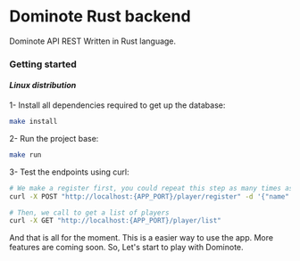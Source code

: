 # Dominote Rust backend

Dominote API REST Written in Rust language.

### Getting started
#### *Linux distribution*

1- Install all dependencies required to get up the database:

```bash
make install
```

2- Run the project base:
```bash
make run
```

3- Test the endpoints using curl:
``` bash
# We make a register first, you could repeat this step as many times as you need.
curl -X POST "http://localhost:{APP_PORT}/player/register" -d '{"name": "John Doe"}' -H "Content-Type: application/json"

# Then, we call to get a list of players
curl -X GET "http://localhost:{APP_PORT}/player/list"

```

And that is all for the moment. This is a easier way to use the app. 
More features are coming soon. So, Let's start to play with Dominote.